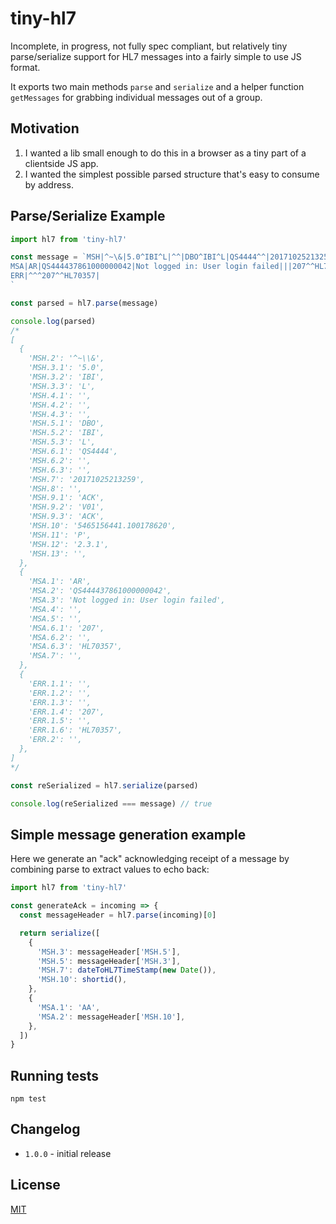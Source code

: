 # tiny-hl7

Incomplete, in progress, not fully spec compliant, but relatively tiny parse/serialize support for HL7 messages into a fairly simple to use JS format.

It exports two main methods `parse` and `serialize` and a helper function `getMessages` for grabbing individual messages out of a group.

## Motivation

1. I wanted a lib small enough to do this in a browser as a tiny part of a clientside JS app.
2. I wanted the simplest possible parsed structure that's easy to consume by address.

## Parse/Serialize Example

```js
import hl7 from 'tiny-hl7'

const message = `MSH|^~\&|5.0^IBI^L|^^|DBO^IBI^L|QS4444^^|20171025213259||ACK^V01^ACK|5465156441.100178620|P|2.3.1|
MSA|AR|QS444437861000000042|Not logged in: User login failed|||207^^HL70357|
ERR|^^^207^^HL70357|
`

const parsed = hl7.parse(message)

console.log(parsed)
/*
[
  {
    'MSH.2': '^~\\&',
    'MSH.3.1': '5.0',
    'MSH.3.2': 'IBI',
    'MSH.3.3': 'L',
    'MSH.4.1': '',
    'MSH.4.2': '',
    'MSH.4.3': '',
    'MSH.5.1': 'DBO',
    'MSH.5.2': 'IBI',
    'MSH.5.3': 'L',
    'MSH.6.1': 'QS4444',
    'MSH.6.2': '',
    'MSH.6.3': '',
    'MSH.7': '20171025213259',
    'MSH.8': '',
    'MSH.9.1': 'ACK',
    'MSH.9.2': 'V01',
    'MSH.9.3': 'ACK',
    'MSH.10': '5465156441.100178620',
    'MSH.11': 'P',
    'MSH.12': '2.3.1',
    'MSH.13': '',
  },
  {
    'MSA.1': 'AR',
    'MSA.2': 'QS444437861000000042',
    'MSA.3': 'Not logged in: User login failed',
    'MSA.4': '',
    'MSA.5': '',
    'MSA.6.1': '207',
    'MSA.6.2': '',
    'MSA.6.3': 'HL70357',
    'MSA.7': '',
  },
  {
    'ERR.1.1': '',
    'ERR.1.2': '',
    'ERR.1.3': '',
    'ERR.1.4': '207',
    'ERR.1.5': '',
    'ERR.1.6': 'HL70357',
    'ERR.2': '',
  },
]
*/

const reSerialized = hl7.serialize(parsed)

console.log(reSerialized === message) // true
```

## Simple message generation example

Here we generate an "ack" acknowledging receipt of a message by combining parse to extract values to echo back:

```js
import hl7 from 'tiny-hl7'

const generateAck = incoming => {
  const messageHeader = hl7.parse(incoming)[0]

  return serialize([
    {
      'MSH.3': messageHeader['MSH.5'],
      'MSH.5': messageHeader['MSH.3'],
      'MSH.7': dateToHL7TimeStamp(new Date()),
      'MSH.10': shortid(),
    },
    {
      'MSA.1': 'AA',
      'MSA.2': messageHeader['MSH.10'],
    },
  ])
}
```

## Running tests

```
npm test
```

## Changelog

- `1.0.0` - initial release

## License

[MIT](https://mit.joreteg.com/)
